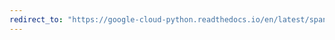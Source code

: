 ```yaml
---
redirect_to: "https://google-cloud-python.readthedocs.io/en/latest/spanner/database-usage.html"
---
```

